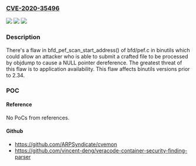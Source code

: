 ### [CVE-2020-35496](https://cve.mitre.org/cgi-bin/cvename.cgi?name=CVE-2020-35496)
![](https://img.shields.io/static/v1?label=Product&message=binutils&color=blue)
![](https://img.shields.io/static/v1?label=Version&message=n%2Fa&color=blue)
![](https://img.shields.io/static/v1?label=Vulnerability&message=CWE-476&color=brighgreen)

### Description

There's a flaw in bfd_pef_scan_start_address() of bfd/pef.c in binutils which could allow an attacker who is able to submit a crafted file to be processed by objdump to cause a NULL pointer dereference. The greatest threat of this flaw is to application availability. This flaw affects binutils versions prior to 2.34.

### POC

#### Reference
No PoCs from references.

#### Github
- https://github.com/ARPSyndicate/cvemon
- https://github.com/vincent-deng/veracode-container-security-finding-parser

